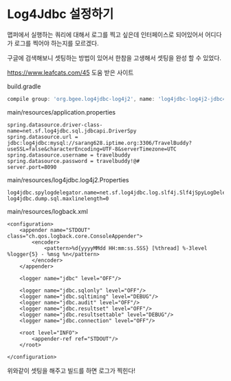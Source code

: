 # Log4Jdbc 설정하기

맵퍼에서 실행하는 쿼리에 대해서 로그를 찍고 싶은데 인터페이스로 되어있어서 어디다가 로그를 찍어야 하는지를 모르겠다.

구글에 검색해보니 셋팅하는 방법이 있어서 한참을 고생해서 셋팅을 완성 할 수 있었다.

https://www.leafcats.com/45 도움 받은 사이트

build.gradle

```groovy
compile group: 'org.bgee.log4jdbc-log4j2', name: 'log4jdbc-log4j2-jdbc4', version: '1.16'
```

main/resources/application.properties

```
spring.datasource.driver-class-name=net.sf.log4jdbc.sql.jdbcapi.DriverSpy
spring.datasource.url = jdbc:log4jdbc:mysql://sarang628.iptime.org:3306/TravelBuddy?useSSL=false&characterEncoding=UTF-8&serverTimezone=UTC
spring.datasource.username = travelbuddy
spring.datasource.password = travelbuddy!@#
server.port=8090
```

main/resources/log4jdbc.log4j2.Properties

```
log4jdbc.spylogdelegator.name=net.sf.log4jdbc.log.slf4j.Slf4jSpyLogDelegator
log4jdbc.dump.sql.maxlinelength=0
```

main/resources/logback.xml

```
<configuration>
    <appender name="STDOUT" class="ch.qos.logback.core.ConsoleAppender">
        <encoder>
            <pattern>%d{yyyyMMdd HH:mm:ss.SSS} [%thread] %-3level %logger{5} - %msg %n</pattern>
        </encoder>
    </appender>

    <logger name="jdbc" level="OFF"/>

    <logger name="jdbc.sqlonly" level="OFF"/>
    <logger name="jdbc.sqltiming" level="DEBUG"/>
    <logger name="jdbc.audit" level="OFF"/>
    <logger name="jdbc.resultset" level="OFF"/>
    <logger name="jdbc.resultsettable" level="DEBUG"/>
    <logger name="jdbc.connection" level="OFF"/>

    <root level="INFO">
        <appender-ref ref="STDOUT"/>
    </root>

</configuration>
```

위와같이 셋팅을 해주고 빌드를 하면 로그가 찍힌다!